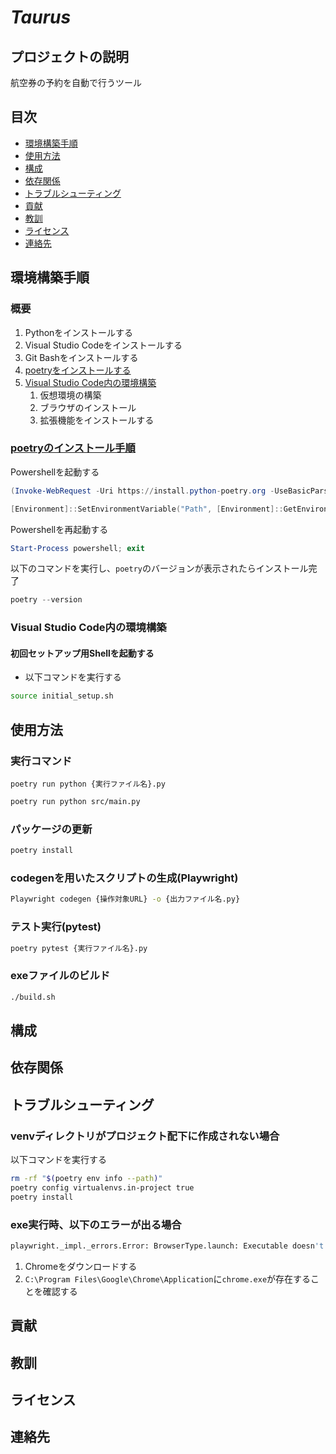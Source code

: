 # *Taurus*

## プロジェクトの説明
航空券の予約を自動で行うツール

## 目次
 - [環境構築手順](#環境構築手順)
 - [使用方法](#使用方法)
 - [構成](#構成)
 - [依存関係](#依存関係)
 - [トラブルシューティング](#トラブルシューティング)
 - [貢献](#貢献)
 - [教訓](#教訓)
 - [ライセンス](#ライセンス)
 - [連絡先](#連絡先)

## 環境構築手順
### 概要
1. Pythonをインストールする
1. Visual Studio Codeをインストールする
1. Git Bashをインストールする
1. [poetryをインストールする](#poetryのインストール手順)
1. [Visual Studio Code内の環境構築](#初回セットアップ用shellを起動する)
    1. 仮想環境の構築
    1. ブラウザのインストール
    1. 拡張機能をインストールする

### [poetryのインストール手順](https://python-poetry.org/docs/#installing-with-the-official-installer)
Powershellを起動する
``` powershell
(Invoke-WebRequest -Uri https://install.python-poetry.org -UseBasicParsing).Content | py -
```
``` powershell
[Environment]::SetEnvironmentVariable("Path", [Environment]::GetEnvironmentVariable("Path", "User") + ";C:\Users\$env:USERNAME\AppData\Roaming\Python\Scripts", "User")
```
Powershellを再起動する
``` powershell
Start-Process powershell; exit
```
以下のコマンドを実行し、`poetry`のバージョンが表示されたらインストール完了
``` powershell
poetry --version
```

### Visual Studio Code内の環境構築
#### 初回セットアップ用Shellを起動する
* 以下コマンドを実行する
``` bash
source initial_setup.sh
```

## 使用方法
### 実行コマンド
`poetry run python {実行ファイル名}.py`
``` bash
poetry run python src/main.py
```

### パッケージの更新
``` bash
poetry install
```

### codegenを用いたスクリプトの生成(Playwright)
``` bash
Playwright codegen {操作対象URL} -o {出力ファイル名.py}
```

### テスト実行(pytest)
``` bash
poetry pytest {実行ファイル名}.py
```

### exeファイルのビルド
``` bash
./build.sh
```

## 構成

## 依存関係

## トラブルシューティング
### venvディレクトリがプロジェクト配下に作成されない場合
以下コマンドを実行する
``` bash
rm -rf "$(poetry env info --path)"
poetry config virtualenvs.in-project true
poetry install
```

### exe実行時、以下のエラーが出る場合
``` bash
playwright._impl._errors.Error: BrowserType.launch: Executable doesn't exist
```
 1. Chromeをダウンロードする
 2. `C:\Program Files\Google\Chrome\Application`に`chrome.exe`が存在することを確認する

## 貢献

## 教訓

## ライセンス

## 連絡先